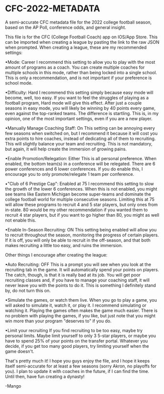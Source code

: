 # CFC-2022-METADATA
A semi-accurate CFC metadata file for the 2022 college football season, based on the AP Poll, conference odds, and general insight.

This file is for the CFC (College Football Coach) app on IOS/App Store. This can be imported when creating a league by pasting the link to the raw JSON when prompted.
When creating a league, these are my recommended settings:

•Mode: Career
I recommend this setting to allow you to play with the most amount of programs as a coach. You can create multiple coaches for multiple schools in this mode, rather than being locked into a single school. This is only a recommendation, and is not important if your preference is school mode.

•Difficulty: Hard
I recommend this setting simply because easy mode will become, well, too easy. If you want to feel the struggles of playing as a football program, Hard mode will give this effect. After just a couple seasons in easy mode, you will likely be winning by 40 points every game, even against the top-ranked teams. The difference is startling. This is, in my opinion, one of the most important settings, even if you are a new player.

•Manually Manage Coaching Staff: On
This setting can be annoying every few seasons when switched on, but I recommend it because it will cost you extra points to hire coaches, instead of dedicating all of them to recruiting. This will slightly balance your team and recruiting. This is not mandatory, but again, it will help create the immersion of growing pains.

•Enable Promotion/Relegation: Either
This is all personal preference. When enabled, the bottom team(s) in a conference will be relegated. There are 6 power conferences and 6 lower conferences. If you do enable this, I encourage you to only promote/relegate 1 team per conference.

•"Club of 6 Prestige Cap": Enabled at 75
I recommend this setting to slow the growth of the lower 6 conferences. When this is not enabled, you might see teams like Eastern Michigan become super-teams and dominate the college football world for multiple consecutive seasons. Limiting this at 75 will allow these programs to recruit 4 and 5 star players, but only ones from in-state. 80 would be my other recommendation if you wanted them to recruit 4 star players, but if you want to go higher than 80, you might as well not enable this. 

•Enable In-Season Recruiting: ON
This setting being enabled will allow you to recruit throughout the season, monitoring the progress of certain players. If it is off, you will only be able to recruit in the off-season, and that both makes recruiting a little too easy, and ruins the immersion. 

Other things I encourage after creating the league:

•Auto Recruiting: OFF
This is a prompt you will see when you look at the recruiting tab in the game. It will automatically spend your points on players. The catch, though, is that it is really bad at its job. You will get poor recruiting classes and, if you have to manage your coaching staff, it will never leave you with the points to do it. This is something I definitely stand by, do not turn this on.

•Simulate the games, or watch them live.
When you go to play a game, you will asked to simulate it, watch it, or play it. I recommend simulating or watching it. Playing the games often makes the game much easier. There is no problem with playing the games, if you like, but just note that you might win more than your program "deserves to" if you do. 

•Limit your recruiting
If you find recruiting to be too easy, maybe try personal limits. Maybe limit yourself to only 3 5-star players, or maybe you have to spend 25% of your points on the transfer portal. Whatever you decide, if you get too many good players, try limiting yourself when the game doesn't. 

That's pretty much it! I hope you guys enjoy the file, and I hope it keeps itself semi-accurate for at least a few seasons (sorry Akron, no playoffs for you). I plan to update it with coaches in the future, if I can find the time. Until then, have fun creating a dynasty!

-Mango
